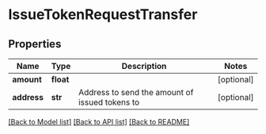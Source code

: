 # IssueTokenRequestTransfer

## Properties
Name | Type | Description | Notes
------------ | ------------- | ------------- | -------------
**amount** | **float** |  | [optional] 
**address** | **str** | Address to send the amount of issued tokens to | [optional] 

[[Back to Model list]](../README.md#documentation-for-models) [[Back to API list]](../README.md#documentation-for-api-endpoints) [[Back to README]](../README.md)


